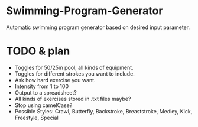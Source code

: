 # Swimming-Program-Generator  
Automatic swimming program generator based on desired input parameter.  

# TODO & plan  
* Toggles for 50/25m pool, all kinds of equipment.
* Toggles for different strokes you want to include.
* Ask how hard exercise you want.
* Intensity from 1 to 100
* Output to a spreadsheet?
* All kinds of exercises stored in .txt files maybe?
* Stop using camelCase?
* Possible Styles: Crawl, Butterfly, Backstroke, Breaststroke, Medley, Kick, Freestyle, Special